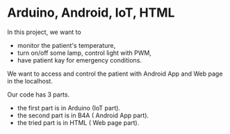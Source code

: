 # Arduino, Android, IoT, HTML
In this project, we want to 

* monitor the patient's temperature,
* turn on/off some lamp, control light with PWM, 
* have patient kay for emergency conditions.

We want to access and control the patient with Android App and Web page in the localhost. 


Our code has 3 parts. 

* the first part is in Arduino (IoT part).
* the second part is in B4A ( Android App part).
* the tried part is in HTML ( Web page part).
